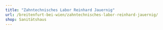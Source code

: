 ```yaml
---
title: "Zahntechnisches Labor Reinhard Jauernig"
url: /breitenfurt-bei-wien/zahntechnisches-labor-reinhard-jauernig/
shop: Sanitätshaus
---
```

